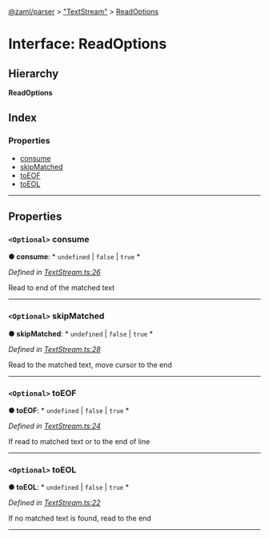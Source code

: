[@zaml/parser](../README.md) > ["TextStream"](../modules/_textstream_.md) > [ReadOptions](../interfaces/_textstream_.readoptions.md)

# Interface: ReadOptions

## Hierarchy

**ReadOptions**

## Index

### Properties

* [consume](_textstream_.readoptions.md#consume)
* [skipMatched](_textstream_.readoptions.md#skipmatched)
* [toEOF](_textstream_.readoptions.md#toeof)
* [toEOL](_textstream_.readoptions.md#toeol)

---

## Properties

<a id="consume"></a>

### `<Optional>` consume

**● consume**: * `undefined` &#124; `false` &#124; `true`
*

*Defined in [TextStream.ts:26](https://github.com/nexushubs/zaml-lang/blob/660834a/packages/zaml-parser/src/TextStream.ts#L26)*

Read to end of the matched text

___
<a id="skipmatched"></a>

### `<Optional>` skipMatched

**● skipMatched**: * `undefined` &#124; `false` &#124; `true`
*

*Defined in [TextStream.ts:28](https://github.com/nexushubs/zaml-lang/blob/660834a/packages/zaml-parser/src/TextStream.ts#L28)*

Read to the matched text, move cursor to the end

___
<a id="toeof"></a>

### `<Optional>` toEOF

**● toEOF**: * `undefined` &#124; `false` &#124; `true`
*

*Defined in [TextStream.ts:24](https://github.com/nexushubs/zaml-lang/blob/660834a/packages/zaml-parser/src/TextStream.ts#L24)*

If read to matched text or to the end of line

___
<a id="toeol"></a>

### `<Optional>` toEOL

**● toEOL**: * `undefined` &#124; `false` &#124; `true`
*

*Defined in [TextStream.ts:22](https://github.com/nexushubs/zaml-lang/blob/660834a/packages/zaml-parser/src/TextStream.ts#L22)*

If no matched text is found, read to the end

___

